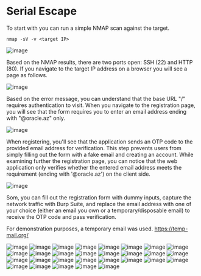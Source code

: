 # Serial Escape

To start with you can run a simple NMAP scan against the target.
```
nmap -sV -v <target IP>
```
![image](./images/2024-09-25_17h30_17.png)

Based on the NMAP results, there are two ports open: SSH (22) and HTTP (80).
If you navigate to the target IP address on a browser you will see a page as follows.

![image](./images/2024-09-25_17h29_25.png)

Based on the error message, you can understand that the base URL "/" requires authentication to visit.
When you navigate to the registration page, you will see that the form requires you to enter an email address ending with "@oracle.az" only.

![image](./images/2024-09-25_17h30_48.png)

When registering, you'll see that the application sends an OTP code to the provided email address for verification. This step prevents users from simply filling out the form with a fake email and creating an account.
While examining further the registration page, you can notice that the web application only verifies whether the entered email address meets the requirement (ending with '@oracle.az') on the client side.

![image](./images/2024-09-25_18h56_23.png)

Som, you can fill out the registration form with dummy inputs, capture the network traffic with Burp Suite, and replace the email address with one of your choice (either an email you own or a temporary/disposable email) to receive the OTP code and pass verification.

For demonstration purposes, a temporary email was used.
https://temp-mail.org/


![image](./images/2024-09-25_17h31_16.png)
![image](./images/2024-09-25_17h32_38.png)
![image](./images/2024-09-25_17h33_19.png)
![image](./images/2024-09-25_17h33_58.png)
![image](./images/2024-09-25_17h35_40.png)
![image](./images/2024-09-25_17h36_49.png)
![image](./images/2024-09-25_17h37_15.png)
![image](./images/2024-09-25_17h37_36.png)
![image](./images/2024-09-25_17h38_24.png)
![image](./images/2024-09-25_17h38_46.png)
![image](./images/2024-09-25_17h39_16.png)
![image](./images/2024-09-25_17h39_31.png)
![image](./images/2024-09-25_17h39_50.png)
![image](./images/2024-09-25_17h41_34.png)
![image](./images/2024-09-25_17h41_42.png)
![image](./images/2024-09-25_17h42_59.png)
![image](./images/2024-09-25_17h43_07.png)
![image](./images/2024-09-25_17h45_54.png)
![image](./images/2024-09-25_17h47_51.png)
![image](./images/2024-09-25_17h54_27.png)
![image](./images/2024-09-25_18h08_36.png)
![image](./images/2024-09-25_18h12_04.png)
![image](./images/2024-09-25_18h22_19.png)
![image](./images/2024-09-25_18h24_52.png)
![image](./images/2024-09-25_18h26_10.png)
![image](./images/2024-09-25_18h30_58.png)
![image](./images/2024-09-25_18h33_34.png)
![image](./images/2024-09-25_18h34_12.png)
![image](./images/2024-09-25_18h35_11.png)
